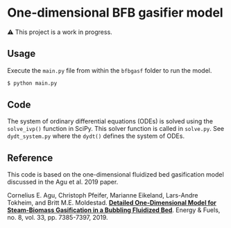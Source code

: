 # One-dimensional BFB gasifier model

:warning: This project is a work in progress.

## Usage

Execute the `main.py` file from within the `bfbgasf` folder to run the model.

```bash
$ python main.py
```

## Code

The system of ordinary differential equations (ODEs) is solved using the `solve_ivp()` function in SciPy. This solver function is called in `solve.py`. See `dydt_system.py` where the `dydt()` defines the system of ODEs.

## Reference

This code is based on the one-dimensional fluidized bed gasification model discussed in the Agu et al. 2019 paper.

Cornelius E. Agu, Christoph Pfeifer, Marianne Eikeland, Lars-Andre Tokheim, and Britt M.E. Moldestad. [**Detailed One-Dimensional Model for Steam-Biomass Gasification in a Bubbling Fluidized Bed**](https://pubs.acs.org/doi/10.1021/acs.energyfuels.9b01340). Energy & Fuels, no. 8, vol. 33, pp. 7385-7397, 2019.
